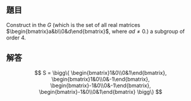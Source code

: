 ## 題目

Construct in the $G$ (which is the set of all real matrices $\begin{bmatrix}a&b\\0&d\end{bmatrix}$, where $ad\neq 0.$) a subgroup of order 4.

## 解答

$$
S = \bigg\{
\begin{bmatrix}1&0\\0&1\end{bmatrix}, 
\begin{bmatrix}1&0\\0&-1\end{bmatrix},
\begin{bmatrix}-1&0\\0&-1\end{bmatrix},
\begin{bmatrix}-1&0\\0&1\end{bmatrix} 
\bigg\}
$$